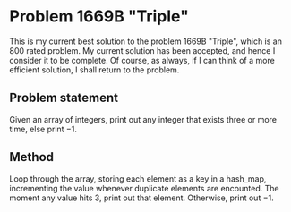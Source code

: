 # Problem 1669B "Triple"
This is my current best solution to the problem 1669B "Triple", which is an 800 rated problem. My current solution has been accepted, and hence I consider it to be complete. Of course, as always, if I can think of a more efficient solution, I shall return to the problem. 

## Problem statement
Given an array of integers, print out any integer that exists three or more time, else print $-1$.

## Method
Loop through the array, storing each element as a key in a hash_map, incrementing the value whenever duplicate elements are encounted. The moment any value hits 3, print out that element. Otherwise, print out $-1$.